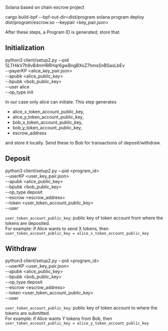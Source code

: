 
Solana based on chain escrow project

cargo build-bpf --bpf-out-dir=dist/program
solana program deploy dist/program/escrow.so --keypair <key_pair.json>

After these steps, a Program ID is generated; store that.

## Initialization
python3 client/setup2.py --pid 5LTHikV7h9vB4mHRRHqr6gwBngBXoZ7hmsSnBSaxLbEv \
--payerKP <alice_key_pair.json> \
--apubk <alice_public_key> \
--bpubk <bob_public_key> \
--user alice \
--op_type init

In our case only alice can initiate. This step generates 

- alice_x_token_account_public_key,
- alice_y_token_account_public_key, 
- bob_x_token_account_public_key, 
- bob_y_token_account_public_key, 
- escrow_address

and store it locally. Send these to Bob for transactions of deposit/withdraw.

## Deposit
python3 client/setup2.py --pid <program_id> \
--userKP <user_key_pair.json> \
--apubk <alice_public_key> \
--bpubk <bob_public_key> \
--op_type deposit \
--escrow <escrow_address> \
--token <user_token_account_public_key> \
--user <user>
  
`user_token_account_public_key`: public key of token account from where the tokens are deposited. \
For example: if Alice wants to send X tokens, then `user_token_account_public_key = alice_x_token_account_public_key`
  
## Withdraw
python3 client/setup2.py --pid <program_id> \
--userKP <user_key_pair.json> \
--apubk <alice_public_key> \
--bpubk <bob_public_key> \
--op_type deposit \
--escrow <escrow_address> \
--token <user_token_account_public_key> \
--user <user>  

`user_token_account_public_key`: public key of token account to where the tokens are submitted. \
For example: if Alice wants Y tokens from Bob, then `user_token_account_public_key = alice_y_token_account_public_key`
